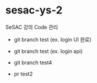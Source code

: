 # sesac-ys-2

SeSAC 강의 Code 관리

- git branch test (ex. login UI 완료)
- git branch test (ex. login api)

- git branch test4

- pr test2